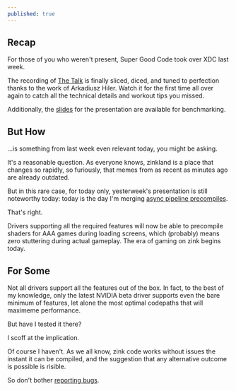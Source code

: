 ```yaml
---
published: true
---
```

## Recap

For those of you who weren't present, Super Good Code took over XDC last week.

The recording of [The Talk](https://www.youtube.com/watch?v=Z6XLwkyo6Nw) is finally sliced, diced, and tuned to perfection thanks to the work of Arkadiusz Hiler. Watch it for the first time all over again to catch all the technical details and workout tips you missed.

Additionally, the [slides]({{site.url}}/assets/xdc2022.pdf) for the presentation are available for benchmarking.

## But How
...is something from last week even relevant today, you might be asking.

It's a reasonable question. As everyone knows, zinkland is a place that changes so rapidly, so furiously, that memes from as recent as minutes ago are already outdated.

But in this rare case, for today only, yesterweek's presentation is still noteworthy today: today is the day I'm merging [async pipeline precompiles](https://gitlab.freedesktop.org/mesa/mesa/-/merge_requests/18961).

That's right.

Drivers supporting all the required features will now be able to precompile shaders for AAA games during loading screens, which (probably) means zero stuttering during actual gameplay. The era of gaming on zink begins today.

## For Some
Not all drivers support all the features out of the box. In fact, to the best of my knowledge, only the latest NVIDIA beta driver supports even the bare minimum of features, let alone the most optimal codepaths that will maximeme performance.

But have I tested it there?

I scoff at the implication.

Of course I haven't. As we all know, zink code works without issues the instant it can be compiled, and the suggestion that any alternative outcome is possible is risible.

So don't bother [reporting bugs](https://gitlab.freedesktop.org/mesa/mesa/-/issues).
